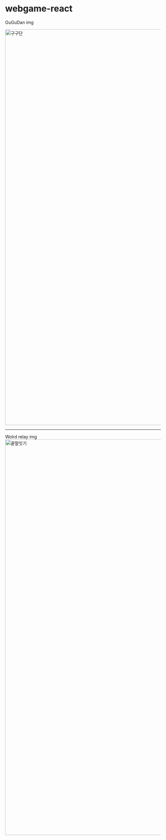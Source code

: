 # webgame-react

GuGuDan img

<img width="1277" alt="구구단" src="https://user-images.githubusercontent.com/48181483/73994971-a0d00500-499a-11ea-8d42-24fb6080b48c.png">

---

Wolrd relay img
<img width="1277" alt="끝말잇기" src="https://user-images.githubusercontent.com/48181483/73993988-4a14fc00-4997-11ea-9b8d-c05349d618ef.png">
